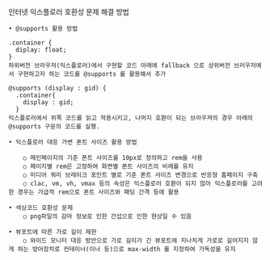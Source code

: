 인터넷 익스플로러 호환성 문제 해결 방법

	• @supports 활용 방법
	
	.container {
	  diplay: float;
	} 
	하위버전 브라우저(익스플로러)에서 구현할 코드 아래에 fallback 으로 상위버전 브러우저에서 구현하고자 하는 코드를 @supports 를 활용해서 추가
	
	@supports (display : gid) {
	  .container{
	    display : gid;
	  }
	익스플로러에서 위쪽 코드를 읽고 적용시키고, 나머지 호환이 되는 브라우져의 경우 아래의 @supports 구문의 코드를 실행.
	
	• 익스플로러 대응 가변 폰트 사이즈 활용 방법

		○ 메인페이지의 기준 폰트 사이즈를 10px로 정의하고 rem을 사용
		○ 페이지별 rem은 고정하여 화면별 폰트 사이즈의 비례를 유지
		○ 미디어 쿼리 브레이크 포인트 별로 기준 폰트 사이즈 변경으로 반응형 홈페이지 구축
		○ clac, vm, vh, vmax 등의 속성은 익스플로러 호환이 되지 않아 익스플로러를 고려한 경우는 가급적 rem으로 폰트 사이즈와 패딩 간격 등에 활용
	
	• 색상코드 호환성 문제
		○ png파일의 감마 정보로 인한 간섭으로 인한 현상일 수 있음
	
	• 뷰포트에 따른 가로 길이 제한
		○ 와이드 모니터 대응 방안으로 가로 길이가 긴 뷰포트에 지나치게 가로로 길어지지 않게 하는 방어장치로 컨테이너(이너 등)으로 max-width 를 지정하여 가독성을 유지
	
